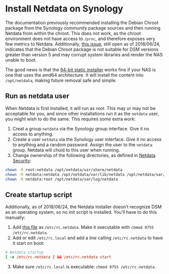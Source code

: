 <!--
---
title: "Install Netdata on Synology"
custom_edit_url: https://github.com/netdata/netdata/edit/master/packaging/installer/methods/synology.md
---
-->

# Install Netdata on Synology

The documentation previously recommended installing the Debian Chroot package from the Synology community package
sources and then running Netdata from within the chroot. This does not work, as the chroot environment does not have
access to `/proc`, and therefore exposes very few metrics to Netdata. Additionally, [this
issue](https://github.com/SynoCommunity/spksrc/issues/2758), still open as of 2018/06/24, indicates that the Debian
Chroot package is not suitable for DSM versions greater than version 5 and may corrupt system libraries and render the
NAS unable to boot.

The good news is that the [64-bit static installer](https://docs.netdata.cloud/packaging/installer/methods/kickstart-64/) works fine if your NAS is one that uses the amd64 architecture. It
will install the content into `/opt/netdata`, making future removal safe and simple.

## Run as netdata user

When Netdata is first installed, it will run as _root_. This may or may not be acceptable for you, and since other
installations run it as the `netdata` user, you might wish to do the same. This requires some extra work:

1.  Creat a group `netdata` via the Synology group interface. Give it no access to anything.
2.  Create a user `netdata` via the Synology user interface. Give it no access to anything and a random password. Assign
    the user to the `netdata` group. Netdata will chuid to this user when running.
3.  Change ownership of the following directories, as defined in [Netdata
    Security](../../../docs/netdata-security.md#security-design):

```sh
chown -R root:netdata /opt/netdata/usr/share/netdata
chown -R netdata:netdata /opt/netdata/var/lib/netdata /opt/netdata/var/cache/netdata
chown -R netdata:root /opt/netdata/var/log/netdata
```

## Create startup script

Additionally, as of 2018/06/24, the Netdata installer doesn't recognize DSM as an operating system, so no init script is
installed. You'll have to do this manually:

1.  Add [this file](https://gist.github.com/oskapt/055d474d7bfef32c49469c1b53e8225f) as `/etc/rc.netdata`. Make it
    executable with `chmod 0755 /etc/rc.netdata`.
2.  Add or edit `/etc/rc.local` and add a line calling `/etc/rc.netdata` to have it start on boot:

```conf
# Netdata startup
[ -x /etc/rc.netdata ] && /etc/rc.netdata start
```

3. Make sure `/etc/rc.local` is executable: `chmod 0755 /etc/rc.netdata`.
